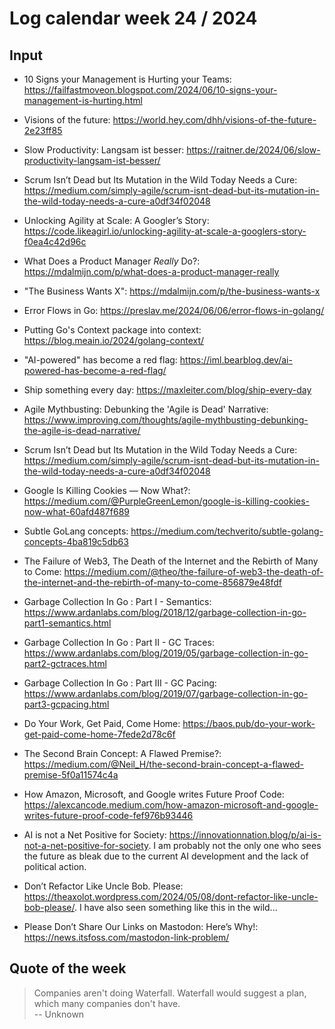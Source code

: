 # Log calendar week 24 / 2024

## Input

- 10 Signs your Management is Hurting your Teams: https://failfastmoveon.blogspot.com/2024/06/10-signs-your-management-is-hurting.html

- Visions of the future: https://world.hey.com/dhh/visions-of-the-future-2e23ff85
- Slow Productivity: Langsam ist besser: https://raitner.de/2024/06/slow-productivity-langsam-ist-besser/
- Scrum Isn’t Dead but Its Mutation in the Wild Today Needs a Cure: https://medium.com/simply-agile/scrum-isnt-dead-but-its-mutation-in-the-wild-today-needs-a-cure-a0df34f02048

- Unlocking Agility at Scale: A Googler’s Story: https://code.likeagirl.io/unlocking-agility-at-scale-a-googlers-story-f0ea4c42d96c
- What Does a Product Manager *Really* Do?: https://mdalmijn.com/p/what-does-a-product-manager-really
- "The Business Wants X": https://mdalmijn.com/p/the-business-wants-x
- Error Flows in Go: https://preslav.me/2024/06/06/error-flows-in-golang/
- Putting Go's Context package into context: https://blog.meain.io/2024/golang-context/
- "AI-powered" has become a red flag: https://iml.bearblog.dev/ai-powered-has-become-a-red-flag/


- Ship something every day: https://maxleiter.com/blog/ship-every-day

- Agile Mythbusting: Debunking the 'Agile is Dead' Narrative: https://www.improving.com/thoughts/agile-mythbusting-debunking-the-agile-is-dead-narrative/
- Scrum Isn’t Dead but Its Mutation in the Wild Today Needs a Cure: https://medium.com/simply-agile/scrum-isnt-dead-but-its-mutation-in-the-wild-today-needs-a-cure-a0df34f02048


- Google Is Killing Cookies — Now What?: https://medium.com/@PurpleGreenLemon/google-is-killing-cookies-now-what-60afd487f689
- Subtle GoLang concepts: https://medium.com/techverito/subtle-golang-concepts-4ba819c5db63
- The Failure of Web3, The Death of the Internet and the Rebirth of Many to Come: https://medium.com/@theo/the-failure-of-web3-the-death-of-the-internet-and-the-rebirth-of-many-to-come-856879e48fdf
- Garbage Collection In Go : Part I - Semantics: https://www.ardanlabs.com/blog/2018/12/garbage-collection-in-go-part1-semantics.html
- Garbage Collection In Go : Part II - GC Traces: https://www.ardanlabs.com/blog/2019/05/garbage-collection-in-go-part2-gctraces.html
- Garbage Collection In Go : Part III - GC Pacing: https://www.ardanlabs.com/blog/2019/07/garbage-collection-in-go-part3-gcpacing.html
- Do Your Work, Get Paid, Come Home: https://baos.pub/do-your-work-get-paid-come-home-7fede2d78c6f
- The Second Brain Concept: A Flawed Premise?: https://medium.com/@Neil_H/the-second-brain-concept-a-flawed-premise-5f0a11574c4a
- How Amazon, Microsoft, and Google writes Future Proof Code: https://alexcancode.medium.com/how-amazon-microsoft-and-google-writes-future-proof-code-fef976b93446

- AI is not a Net Positive for Society: https://innovationnation.blog/p/ai-is-not-a-net-positive-for-society. I am probably not the only one who sees the future as bleak due to the current AI development and the lack of political action.

- Don’t Refactor Like Uncle Bob. Please: https://theaxolot.wordpress.com/2024/05/08/dont-refactor-like-uncle-bob-please/. I have also seen something like this in the wild...

- Please Don’t Share Our Links on Mastodon: Here’s Why!: https://news.itsfoss.com/mastodon-link-problem/


## Quote of the week
> Companies aren't doing Waterfall.
> Waterfall would suggest a plan, which many companies don't have.  
> -- Unknown


